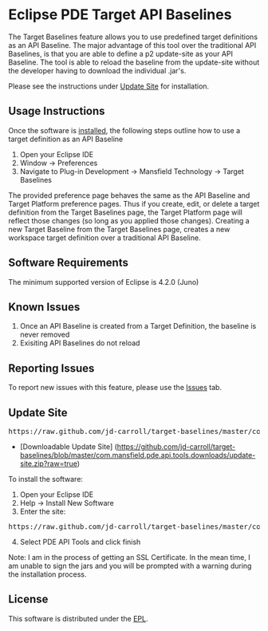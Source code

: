 Eclipse PDE Target API Baselines
================
The Target Baselines feature allows you to use predefined target definitions as an API Baseline.  The major advantage of this tool over the traditional API Baselines, is that you are able to define a p2 update-site as your API Baseline.  The tool is able to reload the baseline from the update-site without the developer having to download the individual .jar's.

Please see the instructions under <a href="#updatesite">Update Site</a> for installation.

## Usage Instructions
Once the software is <a href="#Update">installed</a>, the following steps outline how to use a target definition as an API Baseline

1. Open your Eclipse IDE
2. Window -> Preferences
3. Navigate to Plug-in Development -> Mansfield Technology -> Target Baselines

The provided preference page behaves the same as the API Baseline and Target Platform preference pages. Thus if you create, edit, or delete a target definition from the Target Baselines page, the Target Platform page will reflect those changes (so long as you applied those changes). Creating a new Target Baseline from the Target Baselines page, creates a new workspace target definition over a traditional API Baseline.

## Software Requirements
The minimum supported version of Eclipse is 4.2.0 (Juno)

## Known Issues

1. Once an API Baseline is created from a Target Definition, the baseline is never removed
2. Exisiting API Baselines do not reload

## Reporting Issues
To report new issues with this feature, please use the <a href="https://github.com/jd-carroll/target-baselines/issues">Issues</a> tab.

## Update Site
<pre>https://raw.github.com/jd-carroll/target-baselines/master/com.mansfield.pde.api.tools.downloads</pre>
* [Downloadable Update Site] (https://github.com/jd-carroll/target-baselines/blob/master/com.mansfield.pde.api.tools.downloads/update-site.zip?raw=true)

To install the software:

1. Open your Eclipse IDE
2. Help -> Install New Software
3. Enter the site:
<pre>https://raw.github.com/jd-carroll/target-baselines/master/com.mansfield.pde.api.tools.downloads</pre>
4. Select PDE API Tools and click finish

Note: I am in the process of getting an SSL Certificate. In the mean time, I am unable to sign the jars and you will be prompted with a warning during the installation process.

## License
This software is distributed under the [EPL](http://www.eclipse.org/legal/epl-v10.html).
